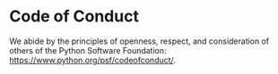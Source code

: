 
Code of Conduct
===============

We abide by the principles of openness, respect, and consideration of others
of the Python Software Foundation: https://www.python.org/psf/codeofconduct/.
